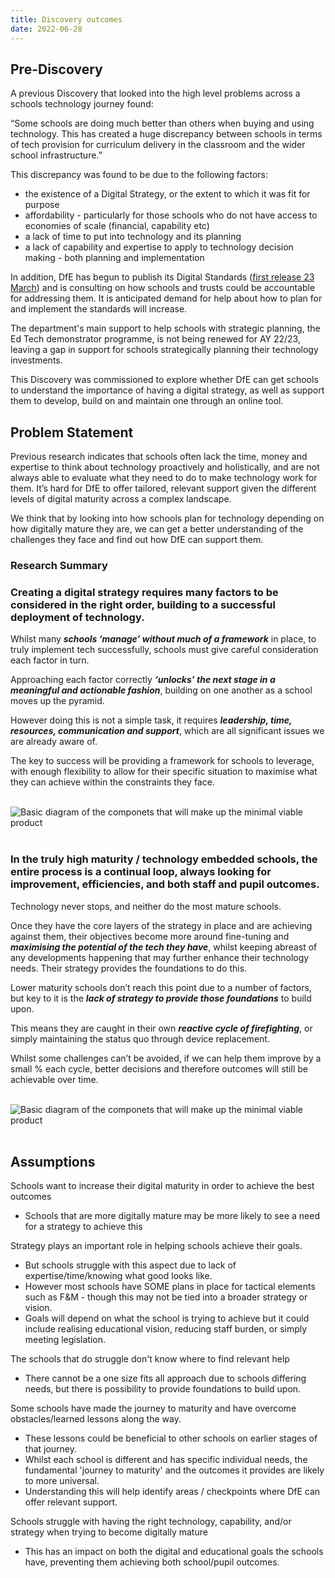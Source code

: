 ```yaml
---
title: Discovery outcomes
date: 2022-06-28
---
```

## Pre-Discovery

A previous Discovery that looked into the high level problems across a schools technology journey found:

“Some schools are doing much better than others when buying and using technology. This has created a huge discrepancy between schools in terms of tech provision for curriculum delivery in the classroom and the wider school infrastructure.”

This discrepancy was found to be due to the following factors:

- the existence of a Digital Strategy, or the extent to which it was fit for purpose
- affordability - particularly for those schools who do not have access to economies of scale (financial, capability etc)
- a lack of time to put into technology and its planning
- a lack of capability and expertise to apply to technology decision making - both planning and implementation

In addition, DfE has begun to publish its Digital Standards ([first release 23 March](https://www.gov.uk/guidance/meeting-digital-and-technology-standards-in-schools-and-colleges)) and is consulting on how schools and trusts could be accountable for addressing them. It is anticipated demand for help about how to plan for and implement the standards will increase.

The department's main support to help schools with strategic planning, the Ed Tech demonstrator programme, is not being renewed for AY 22/23, leaving a gap in support for schools strategically planning their technology investments.

This Discovery was commissioned to explore whether DfE can get schools to understand the importance of having a digital strategy, as well as support them to develop, build on and maintain one through an online tool.

## Problem Statement

Previous research indicates that schools often lack the time, money and expertise to think about technology proactively and holistically, and are not always able to evaluate what they need to do to make technology work for them. It’s hard for DfE to offer tailored, relevant support given the different levels of digital maturity across a complex landscape.

We think that by looking into how schools plan for technology depending on how digitally mature they are, we can get a better understanding of the challenges they face and find out how DfE can support them.

### Research Summary

### Creating a digital strategy requires many factors to be considered in the right order, building to a successful deployment of technology.

Whilst many ***schools ‘manage’ without much of a framework*** in place, to truly implement tech successfully, schools must give careful consideration each factor in turn.

Approaching each factor correctly ***‘unlocks’ the next stage in a meaningful and actionable fashion***, building on one another as a school moves up the pyramid.

However doing this is not a simple task, it requires ***leadership, time, resources, communication and support***, which are all significant issues we are already aware of.

The key to success will be providing a framework for schools to leverage, with enough flexibility to allow for their specific situation to maximise what they can achieve within the constraints they face.

<br>
<img src="/pyramid.png" alt="Basic diagram of the componets that will make up the minimal viable product">
<br>
<br>

### In the truly high maturity / technology embedded schools, the entire process is a continual loop, always looking for improvement, efficiencies, and both staff and pupil outcomes.

Technology never stops, and neither do the most mature schools.

Once they have the core layers of the strategy in place and are achieving against them, their objectives become more around fine-tuning and ***maximising the potential of the tech they have***, whilst keeping abreast of any developments happening that may further enhance their technology needs. Their strategy provides the foundations to do this.

Lower maturity schools don’t reach this point due to a number of factors, but key to it is the ***lack of strategy to provide those foundations*** to build upon.

This means they are caught in their own ***reactive cycle of firefighting***, or simply maintaining the status quo through device replacement.

Whilst some challenges can’t be avoided, if we can help them improve by a small % each cycle, better decisions and therefore outcomes will still be achievable over time.

<br>
<img src="/cycle.png" alt="Basic diagram of the componets that will make up the minimal viable product">
<br>
<br>

## Assumptions

Schools want to increase their digital maturity in order to achieve the best outcomes
- Schools that are more digitally mature may be more likely to see a need for a strategy to achieve this

Strategy plays an important role in helping schools achieve their goals.
- But schools struggle with this aspect due to lack of expertise/time/knowing what good looks like.
- However most schools have SOME plans in place for tactical elements such as F&M - though this may not be tied into a broader strategy or vision.
- Goals will depend on what the school is trying to achieve but it could include realising educational vision, reducing staff burden, or simply meeting legislation.

The schools that do struggle don't know where to find relevant help
- There cannot be a one size fits all approach due to schools differing needs, but there is possibility to provide foundations to build upon.

Some schools have made the journey to maturity and have overcome obstacles/learned lessons along the way.
- These lessons could be beneficial to other schools on earlier stages of that journey.
- Whilst each school is different and has specific individual needs, the fundamental 'journey to maturity' and the outcomes it provides are likely to more universal.
- Understanding this will help identify areas / checkpoints where DfE can offer relevant support.

Schools struggle with having the right technology, capability, and/or strategy when trying to become digitally mature
- This has an impact on both the digital and educational goals the schools have, preventing them achieving both school/pupil outcomes.
